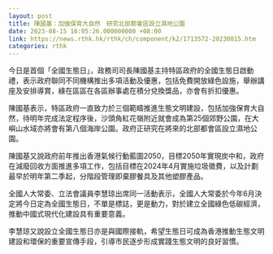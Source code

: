 ```yaml
---
layout: post
title: 陳國基：加強保育大自然　研究北部都會區設立濕地公園
date: 2023-08-15 16:05:26.000000000 +08:00
link: https://news.rthk.hk/rthk/ch/component/k2/1713572-20230815.htm
categories: rthk
---
```


今日是首個「全國生態日」，政務司司長陳國基主持特區政府的全國生態日啟動禮，表示政府聯同不同機構推出多項活動及優惠，包括免費開放綠色設施，舉辦講座及安排導賞，綠在區區在各區辦事處在積分兌換獎品，亦會有折扣優惠。

陳國基表示，特區政府一直致力於三個範疇推進生態文明建設，包括加強保育大自然，待明年完成法定程序後，沙頭角紅花嶺附近就會成為第25個郊野公園，在大嶼山水域亦將會有第八個海岸公園。政府正研究在將來的北部都會區設立濕地公園。

陳國基又說政府前年推出香港氣候行動藍圖2050，目標2050年實現炭中和，政府在減廢回收方面推進多項工作，包括目標在2024年4月實施垃圾徵費，以及計劃最早於明年第二季起，分階段管理即棄膠餐具及其他塑膠產品。

全國人大常委、立法會議員李慧琼出席同一活動表示，全國人大常委於今年6月決定將今日定為全國生態日，不單是標誌，更是動力，對於建立全國綠色低碳經濟，推動中國式現代化建設具有重要意義。

李慧琼又說設立全國生態日亦是與國際接軌，希望生態日可成為香港推動生態文明建設和環保的重要宣傳手段，引導市民逐步形成實踐生態文明的良好習慣。
